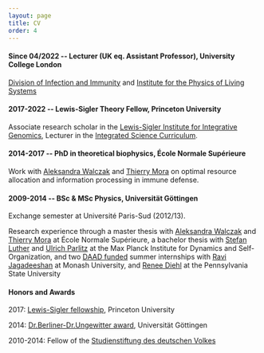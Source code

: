 ```yaml
---
layout: page
title: CV
order: 4
---
```


#### Since 04/2022 -- Lecturer (UK eq. Assistant Professor), University College London

[Division of Infection and Immunity](https://www.ucl.ac.uk/infection-immunity/) and [Institute for the Physics of Living Systems](https://www.ucl.ac.uk/physics-living-systems/)


#### 2017-2022 -- Lewis-Sigler Theory Fellow, Princeton University

Associate research scholar in the [Lewis-Sigler Institute for Integrative Genomics](https://lsi.princeton.edu/), Lecturer in the [Integrated Science Curriculum](https://lsi.princeton.edu/integratedscience).

#### 2014-2017 -- PhD in theoretical biophysics, École Normale Supérieure

Work with [Aleksandra Walczak](http://www.phys.ens.fr/~awalczak/) and [Thierry Mora](http://www.phys.ens.fr/~tmora/) on optimal resource allocation and information processing in immune defense.

#### 2009-2014 -- BSc & MSc Physics, Universität Göttingen

Exchange semester at Université Paris-Sud (2012/13).

Research experience through a master thesis with [Aleksandra Walczak](http://www.phys.ens.fr/~awalczak/) and [Thierry Mora](http://www.phys.ens.fr/~tmora/) at École Normale Supérieure, a bachelor thesis with [Stefan Luther](http://bmp.ds.mpg.de/) and [Ulrich Parlitz](https://www.uni-goettingen.de/en/105320.html) at the Max Planck Institute for Dynamics and Self-Organization, and two [DAAD funded](https://www.daad.de/rise/en/rise-worldwide/) summer internships with [Ravi Jagadeeshan](http://users.monash.edu.au/~rprakash/) at Monash University, and [Renee Diehl](http://www.phys.psu.edu/people/rdd2) at the Pennsylvania State University 

#### Honors and Awards

2017: [Lewis-Sigler fellowship](https://lsi.princeton.edu/andreas-mayer), Princeton University

2014: [Dr.Berliner-Dr.Ungewitter award](https://www.uni-goettingen.de/en/preistr%c3%a4ger+master/362496.html), Universität Göttingen

2010-2014: Fellow of the [Studienstiftung des deutschen Volkes](https://www.studienstiftung.de/en/)

